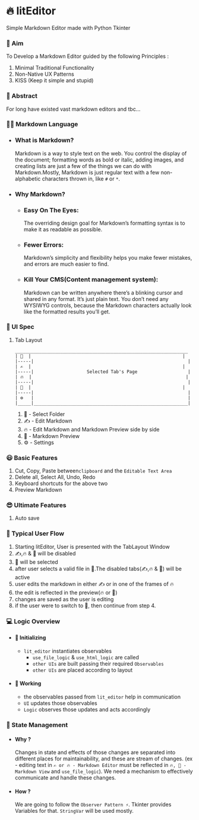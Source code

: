 # 🔥 litEditor

Simple Markdown Editor made with Python Tkinter

### 🚀 Aim

To Develop a Markdown Editor guided by the following Principles :

1. Minimal Traditional Functionality
1. Non-Native UX Patterns
1. KISS (Keep it simple and stupid)

### 🌌 Abstract

For long have existed vast markdown editors and tbc...

### 👨‍💻 Markdown Language

- ### What is Markdown?
  Markdown is a way to style text on the web. You control the display of the document; formatting words as bold or italic, adding images, and creating lists are  just a few of the things we can do with Markdown.Mostly, Markdown is just regular text with a few non-alphabetic characters thrown in, like ```#``` or ```*```.
  
- ### Why Markdown?
   - ### Easy On The Eyes:
      The overriding design goal for Markdown’s formatting syntax is to make it as readable as possible.
   - ### Fewer Errors:
       Markdown’s simplicity and flexibility helps you make fewer mistakes, and errors are much easier to find.
   - ### Kill Your CMS(Content management system):
       Markdown can be written anywhere there’s a blinking cursor and shared in any format. It’s just plain text. You don’t need any WYSIWYG controls, because the Markdown characters actually look like the formatted results you’ll get.

### 🍧 UI Spec

1. Tab Layout
   ```
   _________________________________________________________________
   | 📁  |                                                         |
   |-----|                                                          |
   | ✍  |                                                         |
   |-----|                    Selected Tab's Page                   |
   | 🔥  |                                                          |
   |-----|                                                          |
   | 👀  |                                                         | 
   |-----|                                                          |
   | ⚙   |                                                          |
   |_____|__________________________________________________________|
   ```
    1. 📁 - Select Folder
    1. ✍ - Edit Markdown
    1. 🔥 - Edit Markdown and Markdown Preview side by side
    1. 👀 - Markdown Preview
    1. ⚙ - Settings
    
### 😃 Basic Features

1. Cut, Copy, Paste between```clipboard``` and the ```Editable Text Area```
1. Delete all, Select All, Undo, Redo
1. Keyboard shortcuts for the above two
1. Preview Markdown

### 😎 Ultimate Features

1. Auto save

### 🌊 Typical User Flow

1. Starting litEditor, User is presented with the TabLayout Window
2. ✍,🔥 & 👀 will be disabled
3. 📁 will be selected
4. after user selects a valid file in 📁.The disabled tabs(✍,🔥 & 👀) will be active
5. user edits the markdown in either ✍ or in one of the frames of 🔥
6. the edit is reflected in the preview(🔥 or 👀)
7. changes are saved as the user is editing
8. if the user were to switch to 📁, then continue from step 4.

### 💻 Logic Overview

- #### 👶 Initializing
    - ```lit_editor``` instantiates observables
        - ```use_file_logic``` & ```use_html_logic``` are called
        - ```other UIs``` are built passing their required ```Observables```
        - ```other UIs``` are placed according to layout
- #### 👨‍ Working
    - the observables passed from ```lit_editor``` help in communication
    - ```UI``` updates those observables
    - ```Logic``` observes those updates and acts accordingly

### 🧩 State Management

- #### Why ?
  Changes in state and effects of those changes are separated into different places for maintainability, and these are
  stream of changes.
  (ex - editing text in ```✍ or 🔥 - Markdown Editor``` must be reflected in ```🔥, 👀 - Markdown View```
  and ```use_file_logic```). We need a mechanism to effectively communicate and handle these changes.

- #### How ?
  We are going to follow the ```Observer Pattern ⚡```. Tkinter provides Variables for that. ```StringVar``` will be used
  mostly. 

